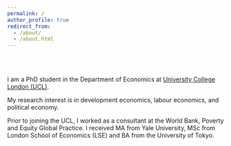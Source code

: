 ```yaml
---
permalink: /
author_profile: true
redirect_from: 
  - /about/
  - /about.html
---
```




<br />
<br />

I am a PhD student in the Department of Economics at [University College London (UCL)](https://www.ucl.ac.uk/economics/ucl-department-economics).

My research interest is in development economics, labour economics, and political economy. 


Prior to joining the UCL, I worked as a consultant at the World Bank, Poverty and Equity Global Practice. I received MA from Yale University, MSc from London School of Economics (LSE) and BA from the University of Tokyo. 
